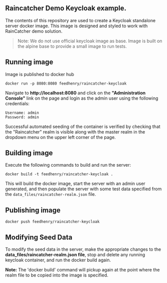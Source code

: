 Raincatcher Demo Keycloak example. 
----------------------

The contents of this repository are used to create a Keycloak standalone server
docker image. This image is designed and styled to work with RainCatcher demo solution.


> Note: We do not use official keycloak image as base. Image is built on the alpine base to provide a small image to run tests. 

## Running image 

Image is published to docker hub 

    docker run -p 8080:8080 feedhenry/raincatcher-keycloak
    
Navigate to **http://localhost:8080** and click on the **"Administration Console"** link
on the page and login as the admin user using the following credentials:

    Username: admin
    Password: admin

Successful automated seeding of the container is verified by checking that the
"Raincatcher" realm is visible along with the master realm in the dropdown menu on the upper left corner of the page.

## Building image

Execute the following commands to build and run the server:

    docker build -t feedhenry/raincatcher-keycloak .

This will build the docker image, start the server with an admin user generated, and then populate the server
with some test data specified from the `data_files/raincatcher-realm.json` file.

## Publishing image

    docker push feedhenry/raincatcher-keycloak 

## Modifying Seed Data

To modify the seed data in the server, make the appropriate changes to the
**data_files/raincatcher-realm.json file**, stop and delete any running keycloak
container, and run the docker build again.

**Note:** The 'docker build' command will pickup again at the point where the realm
file to be copied into the image is specified.
